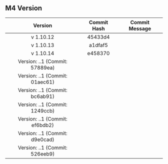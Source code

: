 ## M4 Version

|            Version             | Commit Hash | Commit Message |
| :----------------------------: | :---------: | :------------: |
|           v 1.10.12            |   45433d4   |
|           v 1.10.13            |   a1dfaf5   |
|           v 1.10.14            |   e458370   |
| Version: ..1 (Commit: 57889ea) |
| Version: ..1 (Commit: 01aec61) |
| Version: ..1 (Commit: bc6ab91) |
| Version: ..1 (Commit: 1249ccb) |
| Version: ..1 (Commit: ef6bdb2) |
| Version: ..1 (Commit: d9e0cad) |
| Version: ..1 (Commit: 526eeb9) |
